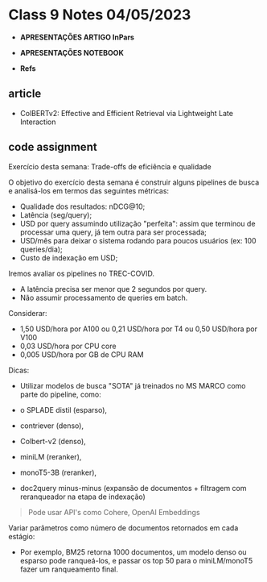 # Class 9 Notes 04/05/2023

- **APRESENTAÇÕES ARTIGO InPars**

- **APRESENTAÇÕES NOTEBOOK**
  
- **Refs**

## article

- ColBERTv2: Effective and Efficient Retrieval via Lightweight Late Interaction

## code assignment

Exercício desta semana: Trade-offs de eficiência e qualidade

O objetivo do exercício desta semana é construir alguns pipelines de busca e analisá-los em termos das seguintes métricas:

- Qualidade dos resultados: nDCG@10;
- Latência (seg/query);
- USD por query assumindo utilização "perfeita": assim que terminou de processar uma query, já tem outra para ser processada;
- USD/mês para deixar o sistema rodando para poucos usuários (ex: 100 queries/dia);
- Custo de indexação em USD;

Iremos avaliar os pipelines no TREC-COVID. 

- A latência precisa ser menor que 2 segundos por query. 
- Não assumir processamento de queries em batch.

Considerar:

- 1,50 USD/hora por A100 ou 0,21 USD/hora por T4 ou 0,50 USD/hora por V100
- 0,03 USD/hora por CPU core
- 0,005 USD/hora por GB de CPU RAM

Dicas:

- Utilizar modelos de busca "SOTA" já treinados no MS MARCO como parte do pipeline, como:

- o SPLADE distil (esparso),
- contriever (denso),
- Colbert-v2 (denso),
- miniLM (reranker), 
- monoT5-3B (reranker), 
- doc2query minus-minus (expansão de documentos + filtragem com reranqueador na etapa de indexação)

> Pode usar API's como Cohere, OpenAI Embeddings

Variar parâmetros como número de documentos retornados em cada estágio:

- Por exemplo, BM25 retorna 1000 documentos, um modelo denso ou esparso pode ranqueá-los, e passar os top 50 para o miniLM/monoT5 fazer um ranqueamento final.

